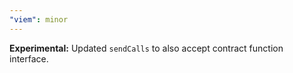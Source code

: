 ```yaml
---
"viem": minor
---
```


**Experimental:** Updated `sendCalls` to also accept contract function interface.

